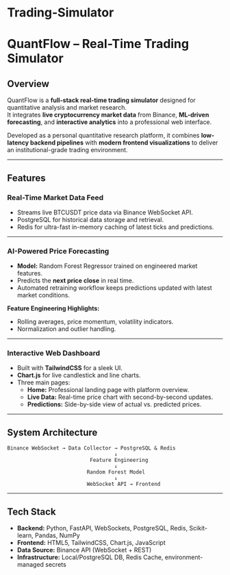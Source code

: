 # Trading-Simulator

# QuantFlow – Real-Time Trading Simulator

## Overview  
QuantFlow is a **full-stack real-time trading simulator** designed for quantitative analysis and market research.  
It integrates **live cryptocurrency market data** from Binance, **ML-driven forecasting**, and **interactive analytics** into a professional web interface.  

Developed as a personal quantitative research platform, it combines **low-latency backend pipelines** with **modern frontend visualizations** to deliver an institutional-grade trading environment.  

---

## Features  

### Real-Time Market Data Feed  
- Streams live BTCUSDT price data via Binance WebSocket API.  
- PostgreSQL for historical data storage and retrieval.  
- Redis for ultra-fast in-memory caching of latest ticks and predictions.  

---

### AI-Powered Price Forecasting  
- **Model:** Random Forest Regressor trained on engineered market features.  
- Predicts the **next price close** in real time.  
- Automated retraining workflow keeps predictions updated with latest market conditions.  

**Feature Engineering Highlights:**  
- Rolling averages, price momentum, volatility indicators.  
- Normalization and outlier handling.  

---

### Interactive Web Dashboard  
- Built with **TailwindCSS** for a sleek UI.  
- **Chart.js** for live candlestick and line charts.  
- Three main pages:  
  - **Home:** Professional landing page with platform overview.  
  - **Live Data:** Real-time price chart with second-by-second updates.  
  - **Predictions:** Side-by-side view of actual vs. predicted prices.  

---

## System Architecture  

```
Binance WebSocket → Data Collector → PostgreSQL & Redis
                                   ↓
                           Feature Engineering
                                   ↓
                          Random Forest Model
                                   ↓
                          WebSocket API → Frontend
```

---

## Tech Stack  

- **Backend:** Python, FastAPI, WebSockets, PostgreSQL, Redis, Scikit-learn, Pandas, NumPy  
- **Frontend:** HTML5, TailwindCSS, Chart.js, JavaScript  
- **Data Source:** Binance API (WebSocket + REST)  
- **Infrastructure:** Local/PostgreSQL DB, Redis Cache, environment-managed secrets  

